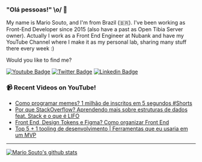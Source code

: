 ### "Olá pessoas!" \o/ 👋

My name is Mario Souto, and I'm from Brazil (🇧🇷). I've been working as Front-End Developer since 2015 (also have a past as Open Tibia Server owner). Actually I work as a Front End Engineer at Nubank and have my YouTube Channel where I make it as my personal lab, sharing many stuff there every week :)

Would you like to find me?

[![Youtube Badge](https://img.shields.io/badge/-Youtube-FF0000?style=flat-square&labelColor=FF0000&logo=youtube&logoColor=white&link=https://youtube.com/c/DevSoutinho)](https://youtube.com/c/DevSoutinho)
[![Twitter Badge](https://img.shields.io/badge/-Twitter-1ca0f1?style=flat-square&labelColor=1ca0f1&logo=twitter&logoColor=white&link=https://twitter.com/omariosouto)](https://twitter.com/omariosouto)
[![Linkedin Badge](https://img.shields.io/badge/-LinkedIn-blue?style=flat-square&logo=Linkedin&logoColor=white&link=https://www.linkedin.com/in/omariosouto)](https://www.linkedin.com/in/omariosouto)

### 📹 Recent Videos on YouTube!

<!-- YOUTUBE:START -->
- [Como programar memes? 1 milhão de inscritos em 5 segundos #Shorts](https://www.youtube.com/watch?v=soI-s2TLKZ4)
- [Por que StackOverflow? Aprendendo mais sobre estruturas de dados feat. Stack e o que é LIFO](https://www.youtube.com/watch?v=kWqNDzAM-RU)
- [Front End, Design Tokens e Figma? Como organizar Front End](https://www.youtube.com/watch?v=nVldkcP1Q1Q)
- [Top 5 + 1 tooling de desenvolvimento | Ferramentas que eu usaria em um MVP](https://www.youtube.com/watch?v=3KrDem7g0sQ)
<!-- YOUTUBE:END -->

____


[![Mario Souto's github stats](https://github-readme-stats.vercel.app/api?username=omariosouto&theme=dark&show_icons=true&count_private=true)](https://github.com/omariosouto)
